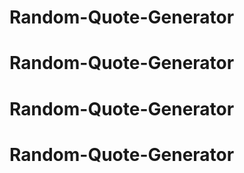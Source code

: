 # Random-Quote-Generator
# Random-Quote-Generator
# Random-Quote-Generator
# Random-Quote-Generator
